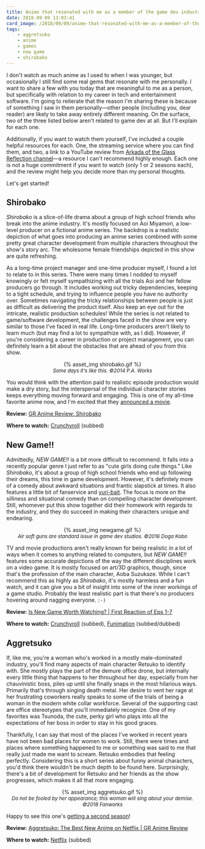 ```yaml
---
title: Anime that resonated with me as a member of the game dev industry
date: 2018-09-09 13:03:41
card_image: /2018/09/09/anime-that-resonated-with-me-as-a-member-of-the-game-dev-industry/aoba.png
tags:
    - aggretsuko
    - anime
    - games
    - new game
    - shirobako
---
```

I don't watch as much anime as I used to when I was younger, but occasionally I still find some real gems that resonate with me personally. I want to share a few with you today that are meaningful to me as a person, but specifically with relation to my career in tech and entertainment software. I'm going to reiterate that the reason I'm sharing these is because of something I saw in them personally—other people (including you, dear reader) are likely to take away entirely different meaning. On the surface, two of the three listed below aren't related to game dev at all. But I'll explain for each one.

Additionally, if you want to watch them yourself, I've included a couple helpful resources for each. One, the streaming service where you can find them, and two, a link to a YouTube review from [Arkada of the Glass Reflection channel](https://www.youtube.com/user/GRArkada/featured)—a resource I can't recommend highly enough. Each one is not a huge commitment if you want to watch (only 1 or 2 seasons each), and the review might help you decide more than my personal thoughts.

Let's get started!

<!-- more -->
## Shirobako
_Shirobako_ is a slice-of-life drama about a group of high school friends who break into the anime industry. It's mostly focused on Aoi Miyamori, a low-level producer on a fictional anime series. The backdrop is a realistic depiction of what goes into producing an anime series combined with some pretty great character development from multiple characters throughout the show's story arc. The wholesome female friendships depicted in this show are quite refreshing.

As a long-time project manager and one-time producer myself, I found a lot to relate to in this series. There were many times I nodded to myself knowingly or felt myself sympathizing with all the trials Aoi and her fellow producers go through. It includes working out tricky dependencies, keeping to a tight schedule, and trying to influence people you have no authority over. Sometimes navigating the tricky relationships between people is just as difficult as delivering the product itself. Also keep an eye out for the intricate, realistic production schedules! While the series is not related to game/software development, the challenges faced in the show are very similar to those I've faced in real life. Long-time producers aren't likely to learn much (but may find a lot to sympathize with, as I did). However, if you're considering a career in production or project management, you can definitely learn a bit about the obstacles that are ahead of you from this show.

<p style="text-align:center">{% asset_img shirobako.gif %}<br><em style="font-size:small">Some days it's like this. ©2014 P.A. Works</em></p>

You would think with the attention paid to realistic episode production would make a dry story, but the interspersal of the individual character stories keeps everything moving forward and engaging. This is one of my all-time favorite anime now, and I'm excited that they [announced a movie](https://www.animenewsnetwork.com/news/2018-04-28/shirobako-anime-gets-all-new-film-project/.130969).

**Review:** [GR Anime Review: Shirobako](https://www.youtube.com/watch?v=4bI-3SuUviM)

**Where to watch:** [Crunchyroll](http://www.crunchyroll.com/shirobako) (subbed)

## New Game!!
Admittedly, _NEW GAME!!_ is a bit more difficult to recommend. It falls into a recently popular genre I just refer to as "cute girls doing cute things." Like _Shirobako_, it's about a group of high school friends who end up following their dreams, this time in game development. However, it's definitely more of a comedy about awkward situations and frantic slapstick at times. It also features a little bit of fanservice and [yuri-bait](https://tvtropes.org/pmwiki/pmwiki.php/Main/BaitAndSwitchLesbians). The focus is more on the silliness and situational comedy than on compelling character development. Still, whomever put this show together did their homework with regards to the industry, and they do succeed in making their characters unique and endearing.

<p style="text-align:center">{% asset_img newgame.gif %}<br><em style="font-size:small">Air soft guns are standard issue in game dev studios. ©2016 Doga Kobo</em></p>

TV and movie productions aren't really known for being realistic in a lot of ways when it comes to anything related to computers, but _NEW GAME!!_ features some accurate depictions of the way the different disciplines work on a video game. It is mostly focused on art/3D graphics, though, since that's the profession of the main character, Aoba Suzukaze. While I can't recommend this as highly as _Shirobako_, it's mostly harmless and a fun watch, and it can give you a bit of insight into some of the inner workings of a game studio. Probably the least realistic part is that there's no producers hovering around nagging everyone. ``:-)``

**Review:** [Is New Game Worth Watching? | First Reaction of Eps 1-7](https://www.youtube.com/watch?v=zmLORQq2ICE)

**Where to watch:** [Crunchyroll](http://www.crunchyroll.com/new-game) (subbed), [Funimation](https://www.funimation.com/shows/new-game/) (subbed/dubbed)

## Aggretsuko
If, like me, you're a woman who's worked in a mostly male-dominated industry, you'll find many aspects of main character Retsuko to identify with. She mostly plays the part of the demure office drone, but internally every little thing that happens to her throughout her day, especially from her chauvinistic boss, piles up until she finally snaps in the most hilarious ways. Primarily that's through singing death metal. Her desire to vent her rage at her frustrating coworkers really speaks to some of the trials of being a woman in the modern white collar workforce. Several of the supporting cast are office stereotypes that you'll immediately recognize. One of my favorites was Tsunoda, the cute, perky girl who plays into all the expectations of her boss in order to stay in his good graces.

Thankfully, I can say that most of the places I've worked in recent years have not been bad places for women to work. Still, there were times and places where something happened to me or something was said to me that really just made me want to scream. Retsuko embodies that feeling perfectly. Considering this is a short series about funny animal characters, you'd think there wouldn't be much depth to be found here. Surprisingly, there's a bit of development for Retsuko and her friends as the show progresses, which makes it all that more engaging.

<p style="text-align:center">{% asset_img aggretsuko.gif %}<br><em style="font-size:small">Do not be fooled by her appearance; this woman will sing about your demise. ©2018 Fanworks</em></p>

Happy to see this one's [getting a second season](https://twitter.com/leilaclaire/status/1015024906688294914)!

**Review:** [Aggretsuko: The Best New Anime on Netflix | GR Anime Review](https://www.youtube.com/watch?v=k4nUGBSRadM)

**Where to watch:** [Netflix](https://www.netflix.com/title/80198505) (subbed)